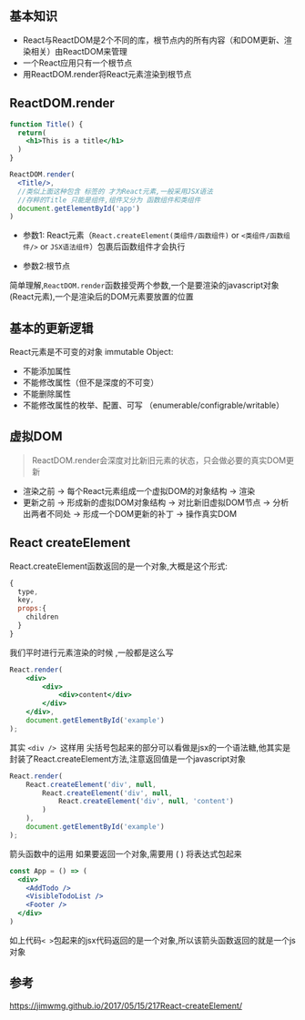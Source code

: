 
## 基本知识
- React与ReactDOM是2个不同的库，根节点内的所有内容（和DOM更新、渲染相关）由ReactDOM来管理
- 一个React应用只有一个根节点
- 用ReactDOM.render将React元素渲染到根节点




## ReactDOM.render
```jsx
function Title() {
  return(
    <h1>This is a title</h1>
  )
}

ReactDOM.render(
  <Title/>,
  //类似上面这种包含 标签的 才为React元素,一般采用JSX语法
  //存粹的Title 只能是组件,组件又分为 函数组件和类组件
  document.getElementById('app')
)
```
- 参数1: React元素（`React.createElement(类组件/函数组件)` or `<类组件/函数组件/>` or `JSX语法组件`）包裹后函数组件才会执行

- 参数2:根节点

简单理解,`ReactDOM.render`函数接受两个参数,一个是要渲染的javascript对象(React元素),一个是渲染后的DOM元素要放置的位置


## 基本的更新逻辑
React元素是不可变的对象 immutable Object:

- 不能添加属性
- 不能修改属性（但不是深度的不可变）
- 不能删除属性
- 不能修改属性的枚举、配置、可写 （enumerable/configrable/writable）


## 虚拟DOM
> ReactDOM.render会深度对比新旧元素的状态，只会做必要的真实DOM更新

- 渲染之前 → 每个React元素组成一个虚拟DOM的对象结构 → 渲染
- 更新之前 → 形成新的虚拟DOM对象结构 → 对比新旧虚拟DOM节点 → 分析出两者不同处 → 形成一个DOM更新的补丁 → 操作真实DOM



## React createElement

React.createElement函数返回的是一个对象,大概是这个形式:
```javascript
{
  type,
  key,
  props:{
    children
  }
}
```
我们平时进行元素渲染的时候 ,一般都是这么写
```jsx
React.render(
    <div>
        <div>
            <div>content</div>
        </div>
    </div>,
    document.getElementById('example')
);
```

其实 `<div /> `这样用 尖括号包起来的部分可以看做是jsx的一个语法糖,他其实是封装了React.createElement方法,注意返回值是一个javascript对象

```jsx
React.render(
    React.createElement('div', null,
        React.createElement('div', null,
            React.createElement('div', null, 'content')
        )
    ),
    document.getElementById('example')
);
```
箭头函数中的运用 如果要返回一个对象,需要用 ( ) 将表达式包起来
```jsx
const App = () => (
  <div>
    <AddTodo />
    <VisibleTodoList />
    <Footer />
  </div>
)
```
如上代码` < > `包起来的jsx代码返回的是一个对象,所以该箭头函数返回的就是一个js对象

## 参考
https://jimwmg.github.io/2017/05/15/217React-createElement/

